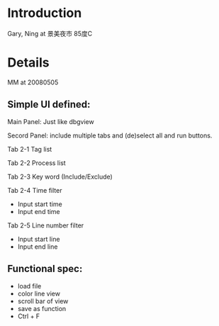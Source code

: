 # Introduction #

Gary, Ning at 景美夜市 85度C


# Details #

MM at 20080505

## Simple UI defined: ##

Main Panel: Just like dbgview

Secord Panel: include multiple tabs and (de)select all and run buttons.

Tab 2-1 Tag list

Tab 2-2 Process list

Tab 2-3 Key word (Include/Exclude)

Tab 2-4 Time filter
  * Input start time
  * Input end time

Tab 2-5 Line number filter
  * Input start line
  * Input end line

## Functional spec: ##
  * load file
  * color line view
  * scroll bar of view
  * save as function
  * Ctrl + F